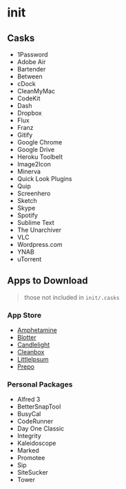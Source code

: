 # init

## Casks

- 1Password
- Adobe Air
- Bartender
- Between
- cDock
- CleanMyMac
- CodeKit
- Dash
- Dropbox
- Flux
- Franz
- Gitify
- Google Chrome
- Google Drive
- Heroku Toolbelt
- Image2Icon
- Minerva
- Quick Look Plugins
- Quip
- Screenhero
- Sketch
- Skype
- Spotify
- Sublime Text
- The Unarchiver
- VLC
- Wordpress.com
- YNAB
- uTorrent

## Apps to Download

> those not included in `init/.casks`

### App Store

- [Amphetamine](https://itunes.apple.com/us/app/amphetamine/id937984704?mt=12)
- [Blotter](https://itunes.apple.com/us/app/blotter/id406580224?mt=12)
- [Candlelight](https://itunes.apple.com/us/app/candlelight/id655899740?mt=12)
- [Cleanbox](https://itunes.apple.com/us/app/cleanbox/id1190617406?mt=12)
- [LittleIpsum](https://itunes.apple.com/us/app/littleipsum/id405772121?mt=12)
- [Prepo](https://itunes.apple.com/us/app/prepo/id476533227?mt=12)

### Personal Packages

- Alfred 3
- BetterSnapTool
- BusyCal
- CodeRunner
- Day One Classic
- Integrity
- Kaleidoscope
- Marked
- Promotee
- Sip
- SiteSucker
- Tower